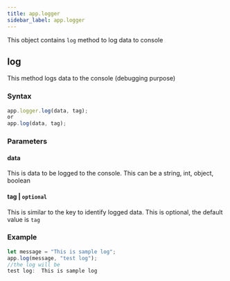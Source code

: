 ```yaml
---
title: app.logger
sidebar_label: app.logger
---
```


This object contains `log` method to log data to console

## log

This method logs data to the console (debugging purpose)

### Syntax
``` js
app.logger.log(data, tag);
or
app.log(data, tag);
```

### Parameters

#### data

This is data to be logged to the console. This can be a string, int,
object, boolean

#### tag \| `optional`

This is similar to the key to identify logged data. This is optional,
the default value is `tag`

### Example

``` js
let message = "This is sample log";
app.log(message, "test log");
//the log will be
test log:  This is sample log
```